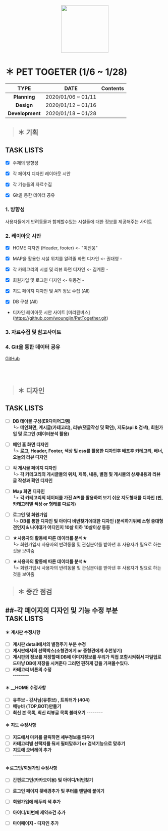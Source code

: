 <div align=center> 
 <img width="150" src="https://user-images.githubusercontent.com/74219139/104112803-7c14a800-5336-11eb-8326-9f69c35b41e0.PNG"> </img>
</div>


# ＊ PET TOGETER (1/6 ~ 1/28)
| **TYPE** | **DATE** | **Contents** |
|:---:|:---:|:---:|
|  **Planning** | 2020/01/06 ~ 01/11 | |
|  **Design** | 2020/01/12 ~ 01/16 | | 
| **Development**  | 2020/01/18 ~ 01/28 | |


> ## ＊ **기획**
TASK LISTS
-----------------
- [x] 주제의 방향성
- [x] 각 페이지 디자인 레이아웃 시안
- [x] 각 기능들의 자료수집
- [x] Git을 통한 데이터 공유



### 1. 방향성
사용자들에게 반려동물과 함께할수있는 시설들에 대한 정보를 제공해주는 사이트

### 2. 레이아웃 시안 
 
- [x] HOME 디자인 (Header, footer) <- "이진웅"

- [x] MAP을 활용한 시설 위치를 알려줄 화면 디자인 <- 권대영 - 

- [x] 각 카테고리의 시설 및 리뷰 화면 디자인 <- 김계환 - 

- [x] 회원가입 및 로그인 디자인  <- 위동건 -

- [x] 지도 페이지 디자인 및 API 정보 수집 (All)

- [x] DB 구성 (All) <br/>

* 디자인 레이아웃 시안 사이트 
[미리캔버스] (https://github.com/woungjin/PetTogether.git) 

### 3. 자료수집 및 참고사이트


### 4. Git을 통한 데이터 공유
[GitHub](https://github.com/woungjin/PetTogether.git)

<br/>
<br/>




> ## ＊ **디자인**
TASK LISTS
-----------------
 - [ ] __DB 테이블 구성(ER다이어그램)__ <br/>
  └> __메인화면, 계시글(카테고리), 리뷰(댓글작성 및 확인), 지도(api & 검색), 회원가입 및 로그인 (데이터분석 활용)__ <br/>


 - [ ] __메인 홈 화면 디자인__ <br/>
  └> **로고, Header, Footer, 색상 및 css를 활용한 디자인후 배포후 카테고리, 배너, 오늘의 리뷰 디자인** <br/>
  

 - [ ] __각 게시물 페이지 디자인__  <br/>
  └> **각 카테고리의 게시글들의 위치, 제목, 내용, 별점 및 게시물의 상새내용과 리뷰글 작성과 확인 디자인** <br/>
  
  
 - [ ] __Map 화면 디자인__ <br/>
  └> **각 카테고리의 데이터를 가진 API를 활용하여 보기 쉬운 지도형태를 디자인 (핀, 카테고리별 색상 or 형태를 다르게)** <br/>
  
  
 - [ ] __로그인 및 회원가입__ <br/>
  └> __DB를 통한 디자인 및 아이디 비번찾기에대한 디자인 (분석하기위해 소형 중대형견인지 & 나이대가 어디인지 10살 이하 10살이상 등등__<br/>
  
  
 - [ ] __★사용자의 활동에 따른 데이터를 분석★__ <br/>
  └> 회원가입시 사용자의 반려동물 및 관심분야를 받아낸 후 사용자가 필요로 하는 것을 보여줌 
  

 - [ ] __★사용자의 활동에 따른 데이터를 분석★__ <br/>
  └> 회원가입시 사용자의 반려동물 및 관심분야를 받아낸 후 사용자가 필요로 하는 것을 보여줌 
  

> ## ＊ **중간 점검** 
##-__각 페이지의 디자인 및 기능 수정 부분__ </br>
TASK LISTS
----------------
#### ＊ __계시판 수정사항__ </br>
- [ ] __계시판 detail에서의 별점주기 부분 수정__ </br>
- [ ] __계시판에서의 선택박스(소형견에게 or 중형견에게 추천넣기)__ </br>
- [ ] __계시판의 정보를 저장할때 DB에 이미지정보를 우리가 직접 포함시켜줘서 파일업로드마냥 DB에 저장을 시켜준다 그러면 편하게 값을 가져올수있다.__ </br>
- [ ] __카테고리 버튼의 수정__ </br> 
-------- </br>
#### ＊ __HOME 수정사항 </br>
- [ ] __유투브 - 강사님(유튜브) , 트위터가 (404)__   </br>
- [ ] __메뉴바 (TOP,BOT)만들기__ </br>
- [ ] __최신 본 목록, 최신 리뷰글 목록 불러오기__ 
          -------- </br>
#### ＊ __지도 수정사항__ </br>
- [ ] __지도에서 마커를 클릭하면 세부정보를 띄우기__  </br>
- [ ] __카테고리별 선택지를 둬서 필터맞추기 or 검색기능으로 맞추기__  </br>
- [ ] __지도에 오버레이 추가__ </br>
          --------- </br>
#### ＊__로그인/회원가입 수정사항__ </br>
- [ ] __간편로그인(카카오이용) 및 아이디/비번찾기__  </br>
- [ ] __로그인 페이지 뒷배경추가 및 푸터를 맨밑에 붙이기__ </br>
- [ ] __회원가입에 테두리 색 추가__  </br>
- [ ] __아이디/비번에 제약조건 추가__  </br>
- [ ] __마이페이지 - 디자인 추가__  </br>


